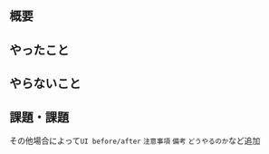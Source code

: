 ## 概要

## やったこと

## やらないこと

## 課題・課題


その他場合によって```UI before/after``` ```注意事項``` ```備考``` ```どうやるのか```など追加
